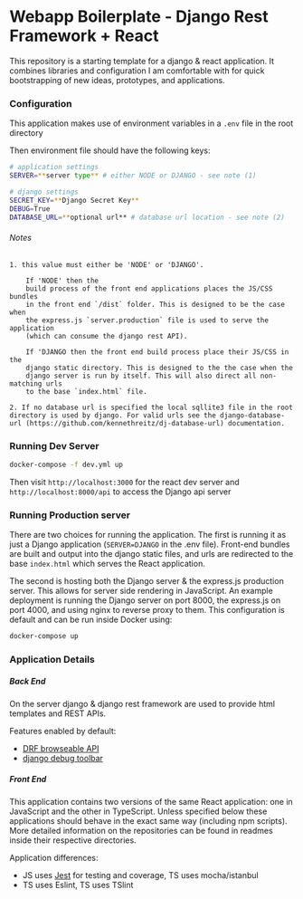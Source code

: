 # Webapp Boilerplate - Django Rest Framework + React

This repository is a starting template for a django & react application. It
combines libraries and configuration I am comfortable with for quick bootstrapping
of new ideas, prototypes, and applications.

### Configuration
This application makes use of environment variables in a `.env` file in the
root directory

Then environment file should have the following keys:
```bash
# application settings
SERVER=**server type** # either NODE or DJANGO - see note (1)

# django settings
SECRET_KEY=**Django Secret Key**
DEBUG=True
DATABASE_URL=**optional url** # database url location - see note (2)

```

###### Notes
    1. this value must either be 'NODE' or 'DJANGO'.

        If 'NODE' then the
        build process of the front end applications places the JS/CSS bundles
        in the front end `/dist` folder. This is designed to be the case when
        the express.js `server.production` file is used to serve the application
        (which can consume the django rest API).

        If 'DJANGO then the front end build process place their JS/CSS in the
        django static directory. This is designed to the the case when the
        django server is run by itself. This will also direct all non-matching urls
        to the base `index.html` file.

    2. If no database url is specified the local sqllite3 file in the root
    directory is used by django. For valid urls see the django-database-url (https://github.com/kennethreitz/dj-database-url) documentation.

### Running Dev Server

```bash
docker-compose -f dev.yml up
```

Then visit `http://localhost:3000` for the react dev server and `http://localhost:8000/api` to
access the Django api server

### Running Production server

There are two choices for running the application. The first is running it as
just a Django application (`SERVER=DJANGO` in the .env file). Front-end bundles
are built and output into the django static files, and urls are redirected
to the base `index.html` which serves the React application.

The second is hosting both the Django server & the express.js production server.
This allows for server side rendering in JavaScript. An example deployment
is running the Django server on port 8000, the express.js on port 4000, and
using nginx to reverse proxy to them. This configuration is default and can be
run inside Docker using:

```bash
docker-compose up
```

### Application Details

##### Back End

On the server django & django rest framework are used to provide html
templates and REST APIs.

Features enabled by default:

- [DRF browseable API](http://www.django-rest-framework.org/topics/browsable-api/)
- [django debug toolbar](https://github.com/jazzband/django-debug-toolbar)

##### Front End

This application contains two versions of the same React application: one in JavaScript and the other in TypeScript. Unless specified
below these applications should behave in the exact same way (including npm scripts). More detailed information on the repositories
can be found in readmes inside their respective directories.

Application differences:

- JS uses [Jest](https://facebook.github.io/jest/) for testing and coverage, TS uses mocha/istanbul
- TS uses Eslint, TS uses TSlint
